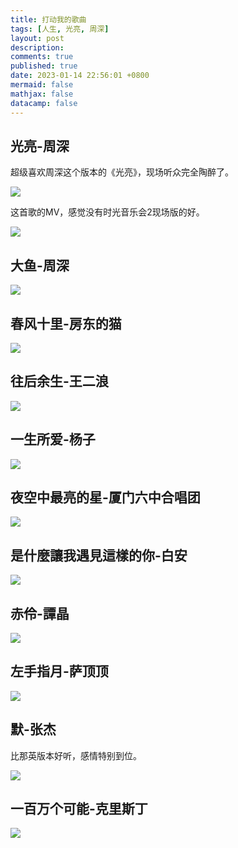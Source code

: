 ```yaml
---
title: 打动我的歌曲
tags: [人生, 光亮, 周深]
layout: post
description:
comments: true
published: true
date: 2023-01-14 22:56:01 +0800
mermaid: false
mathjax: false
datacamp: false
---
```


## 光亮-周深

超级喜欢周深这个版本的《光亮》，现场听众完全陶醉了。

[![](https://img.youtube.com/vi/nb6J3swcobE/0.jpg)](https://www.youtube.com/watch?v=nb6J3swcobE)

这首歌的MV，感觉没有时光音乐会2现场版的好。

[![](https://img.youtube.com/vi/YU2nse4Ohe8/0.jpg)](https://www.youtube.com/watch?v=YU2nse4Ohe8)

## 大鱼-周深

[![](https://img.youtube.com/vi/-aMdBA00Ijc/0.jpg)](https://www.youtube.com/watch?v=-aMdBA00Ijc)

## 春风十里-房东的猫

[![](https://img.youtube.com/vi/q2zj74iK1MI/0.jpg)](https://www.youtube.com/watch?v=q2zj74iK1MI)

## 往后余生-王二浪

[![](https://img.youtube.com/vi/Oa49Nym7wJk/0.jpg)](https://www.youtube.com/watch?v=Oa49Nym7wJk)


## 一生所爱-杨子

[![](https://img.youtube.com/vi/xe8GgeQcMcA/0.jpg)](https://www.youtube.com/watch?v=xe8GgeQcMcA)


## 夜空中最亮的星-厦门六中合唱团

[![](https://img.youtube.com/vi/-uzuhqQIaTM/0.jpg)](https://www.youtube.com/watch?v=-uzuhqQIaTM)


## 是什麼讓我遇見這樣的你-白安

[![](https://img.youtube.com/vi/aVmZpcrQBU4/0.jpg)](https://www.youtube.com/watch?v=aVmZpcrQBU4)

## 赤伶-譚晶

[![](https://img.youtube.com/vi/y82zK9F0XGA/0.jpg)](https://www.youtube.com/watch?v=y82zK9F0XGA)

## 左手指月-萨顶顶

[![](https://img.youtube.com/vi/ATPulcGQ2SE/0.jpg)](https://www.youtube.com/watch?v=ATPulcGQ2SE)

## 默-张杰

比那英版本好听，感情特别到位。

[![](https://img.youtube.com/vi/MRyvdUxCTJQ/0.jpg)](https://www.youtube.com/watch?v=MRyvdUxCTJQ)

## 一百万个可能-克里斯丁

[![](https://img.youtube.com/vi/hzypdAfwN24/0.jpg)](https://www.youtube.com/watch?v=hzypdAfwN24)

